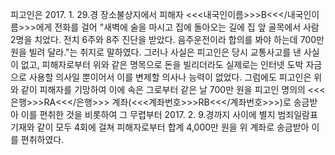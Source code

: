 피고인은 2017. 1. 29.경 장소불상지에서 피해자 <<<내국인이름>>>B<<</내국인이름>>>에게 전화를 걸어 "새벽에 술을 마시고 집에 돌아오는 길에 집 앞 골목에서 사람 2명을 치었다. 전치 6주와 8주 진단을 받았다. 음주운전이라 합의를 봐야 하는데 700만 원을 빌려 달라."는 취지로 말하였다. 그러나 사실은 피고인은 당시 교통사고를 낸 사실이 없고, 피해자로부터 위와 같은 명목으로 돈을 빌리더라도 실제로는 인터넷 도박 자금으로 사용할 의사일 뿐이어서 이를 변제할 의사나 능력이 없었다.
그럼에도 피고인은 위와 같이 피해자를 기망하여 이에 속은 그로부터 같은 날 700만 원을 피고인 명의의 <<<은행>>>RA<<</은행>>> 계좌(<<<계좌번호>>>RB<<</계좌번호>>>)로 송금받아 이를 편취한 것을 비롯하여 그 무렵부터 2017. 2. 9.경까지 사이에 별지 범죄일람표 기재와 같이 모두 4회에 걸쳐 피해자로부터 합계 4,000만 원을 위 계좌로 송금받아 이를 편취하였다.